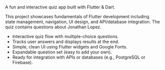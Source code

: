 A fun and interactive quiz app built with Flutter & Dart.

This project showcases fundamentals of Flutter development including state management, navigation, UI design, and API/database integration. The quiz contains questions about Jonathan Lopez.

- Interactive quiz flow with multiple-choice questions.
- Tracks user answers and displays results at the end.
- Simple, clean UI using Flutter widgets and Google Fonts.
- Expandable question set (easy to add your own).
- Ready for integration with APIs or databases (e.g., PostgreSQL or Firebase).
